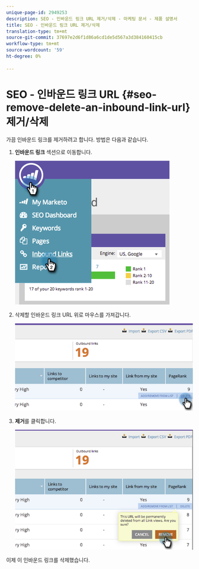 ```yaml
---
unique-page-id: 2949253
description: SEO - 인바운드 링크 URL 제거/삭제 - 마케팅 문서 - 제품 설명서
title: SEO - 인바운드 링크 URL 제거/삭제
translation-type: tm+mt
source-git-commit: 37697e2d6f1d86a6cd1de5d567a3d384160415cb
workflow-type: tm+mt
source-wordcount: '59'
ht-degree: 0%

---
```



# SEO - 인바운드 링크 URL {#seo-remove-delete-an-inbound-link-url} 제거/삭제

가끔 인바운드 링크를 제거하려고 합니다. 방법은 다음과 같습니다.

1. **인바운드 링크** 섹션으로 이동합니다.

   ![](assets/image2014-9-18-13-3a47-3a3.png)

1. 삭제할 인바운드 링크 URL 위로 마우스를 가져갑니다.

   ![](assets/image2014-9-18-13-3a49-3a34.png)

1. **제거**&#x200B;를 클릭합니다.

   ![](assets/image2014-9-18-13-3a49-3a44.png)

이제 이 인바운드 링크를 삭제했습니다.
